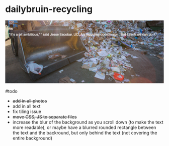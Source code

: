 dailybruin-recycling
====================

![sample photo](sample.png)

#todo

* <del> add in all photos </del>
* add in all text
* fix tiling issue
* <del> move CSS, JS to separate files </del>
* increase the blur of the background as you scroll down (to make the text more readable), or maybe have a blurred rounded rectangle between the text and the backround, but only behind the text (not covering the entire background)
